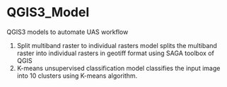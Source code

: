 # QGIS3_Model
QGIS3 models to automate UAS workflow
1. Split multiband raster to individual rasters model splits the multiband raster into individual rasters in geotiff format using SAGA toolbox of QGIS
2. K-means unsupervised classification model classifies the input image into 10 clusters using K-means algorithm.
